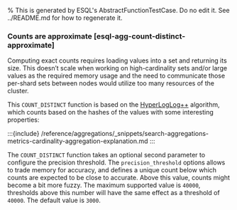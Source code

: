 % This is generated by ESQL's AbstractFunctionTestCase. Do no edit it. See ../README.md for how to regenerate it.

### Counts are approximate [esql-agg-count-distinct-approximate]

Computing exact counts requires loading values into a set and returning its
size. This doesn’t scale when working on high-cardinality sets and/or large
values as the required memory usage and the need to communicate those
per-shard sets between nodes would utilize too many resources of the cluster.

This `COUNT_DISTINCT` function is based on the
[HyperLogLog++](https://static.googleusercontent.com/media/research.google.com/fr//pubs/archive/40671.pdf)
algorithm, which counts based on the hashes of the values with some interesting
properties:

:::{include} /reference/aggregations/_snippets/search-aggregations-metrics-cardinality-aggregation-explanation.md
:::

The `COUNT_DISTINCT` function takes an optional second parameter to configure
the precision threshold. The `precision_threshold` options allows to trade memory
for accuracy, and defines a unique count below which counts are expected to be
close to accurate. Above this value, counts might become a bit more fuzzy. The
maximum supported value is `40000`, thresholds above this number will have the
same effect as a threshold of `40000`. The default value is `3000`.

